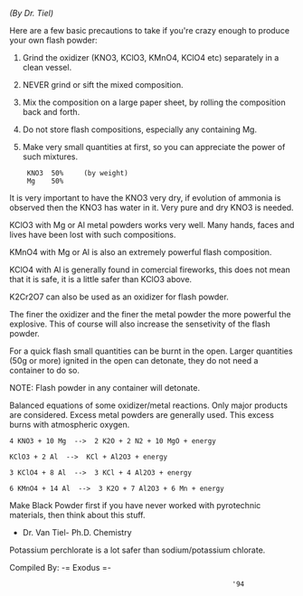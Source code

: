 _(By Dr. Tiel)_

Here are a few basic precautions to take if you're crazy enough to produce
your own flash powder:

1. Grind the oxidizer (KNO3, KClO3, KMnO4, KClO4 etc) separately in a
   clean vessel.
2. NEVER grind or sift the mixed composition.
3. Mix the composition on a large paper sheet, by rolling the composition
   back and forth.
4. Do not store flash compositions, especially any containing Mg.
5. Make very small quantities at first, so you can appreciate the power
   of such mixtures.

        KNO3  50%     (by weight)
        Mg    50%

It is very important to have the KNO3 very dry, if evolution of ammonia is
observed then the KNO3 has water in it.  Very pure and dry KNO3 is needed.

KClO3 with Mg or Al metal powders works very well.  Many hands, faces and
lives have been lost with such compositions.

KMnO4 with Mg or Al is also an extremely powerful flash composition.

KClO4 with Al is generally found in comercial fireworks, this does not
mean that it is safe, it is a little safer than KClO3 above.

K2Cr2O7 can also be used as an oxidizer for flash powder.

The finer the oxidizer and the finer the metal powder the more powerful the
explosive.  This of course will also increase the sensetivity of the flash
powder.

For a quick flash small quantities can be burnt in the open.
Larger quantities (50g or more)  ignited in the open can detonate, they do not
need a container to do so.

NOTE:   Flash powder in any container will detonate.

Balanced equations of some oxidizer/metal reactions. Only major products
are considered.  Excess metal powders are generally used.  This excess
burns with atmospheric oxygen.

    4 KNO3 + 10 Mg  -->  2 K2O + 2 N2 + 10 MgO + energy
    
    KClO3 + 2 Al  -->  KCl + Al2O3 + energy
    
    3 KClO4 + 8 Al  -->  3 KCl + 4 Al2O3 + energy
    
    6 KMnO4 + 14 Al  -->  3 K2O + 7 Al2O3 + 6 Mn + energy

Make Black Powder first if you have never worked with pyrotechnic 
materials, then think about this stuff.

- Dr. Van Tiel-   Ph.D. Chemistry

Potassium perchlorate is a lot safer than sodium/potassium chlorate.

Compiled By: -= Exodus =-

                                                           '94
